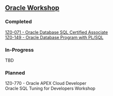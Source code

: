 [Oracle Workshop](https://mylearn.oracle.com/ou/home)
---

### Completed
[1Z0-071 - Oracle Database SQL Certified Associate](https://catalog-education.oracle.com/pls/certview/sharebadge?id=932D2892E212E77523990F76C9348190BBFF781AFC744FB59D6282116A838CE0)  
[1Z0-149 - Oracle Database Program with PL/SQL](https://catalog-education.oracle.com/pls/certview/sharebadge?id=06F0DDA47A4041B86E78F364E42697CF9E94B18F500FF061D41F72A5A3751E2F)

### In-Progress
TBD

### Planned
1Z0-770 - Oracle APEX Cloud Developer  
Oracle SQL Tuning for Developers Workshop
